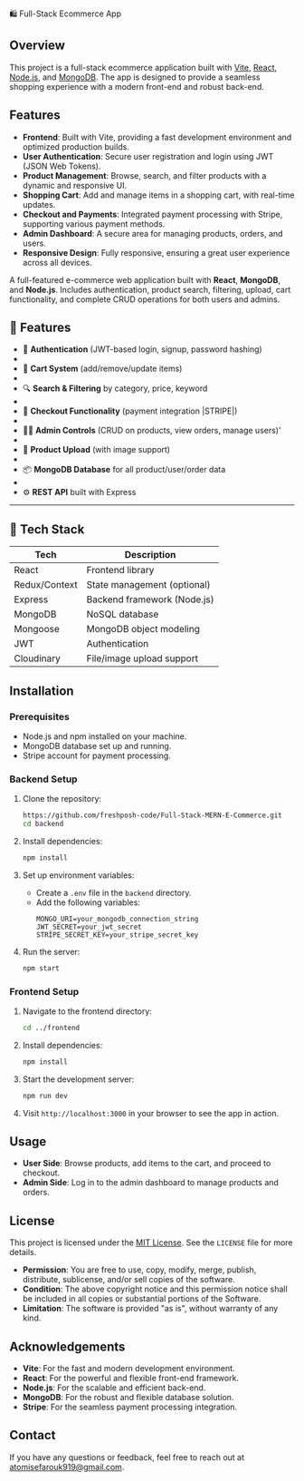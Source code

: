 🛍️ Full-Stack Ecommerce App

## Overview

This project is a full-stack ecommerce application built with [Vite](https://vitejs.dev/), [React](https://reactjs.org/), [Node.js](https://nodejs.org/), and [MongoDB](https://www.mongodb.com/). The app is designed to provide a seamless shopping experience with a modern front-end and robust back-end.

## Features

- **Frontend**: Built with Vite, providing a fast development environment and optimized production builds.
- **User Authentication**: Secure user registration and login using JWT (JSON Web Tokens).
- **Product Management**: Browse, search, and filter products with a dynamic and responsive UI.
- **Shopping Cart**: Add and manage items in a shopping cart, with real-time updates.
- **Checkout and Payments**: Integrated payment processing with Stripe, supporting various payment methods.
- **Admin Dashboard**: A secure area for managing products, orders, and users.
- **Responsive Design**: Fully responsive, ensuring a great user experience across all devices.

A full-featured e-commerce web application built with **React**, **MongoDB**, and **Node.js**. Includes authentication, product search, filtering, upload, cart functionality, and complete CRUD operations for both users and admins.

## 🚀 Features

- 🔐 **Authentication** (JWT-based login, signup, password hashing)
- 
- 🛒 **Cart System** (add/remove/update items)
- 
- 🔍 **Search & Filtering** by category, price, keyword
- 
- 🧾 **Checkout Functionality** (payment integration |STRIPE|)
- 
- 🧑‍💼 **Admin Controls** (CRUD on products, view orders, manage users)'
- 
- 📸 **Product Upload** (with image support)
- 
- 📦 **MongoDB Database** for all product/user/order data
- 
- ⚙️ **REST API** built with Express

---

## 🧱 Tech Stack

| Tech        | Description                       |
|-------------|-----------------------------------|
| React       | Frontend library                  |
| Redux/Context | State management (optional)     |
| Express     | Backend framework (Node.js)       |
| MongoDB     | NoSQL database                    |
| Mongoose    | MongoDB object modeling           |
| JWT         | Authentication                    |
| Cloudinary | File/image upload support |


## Installation

### Prerequisites

- Node.js and npm installed on your machine.
- MongoDB database set up and running.
- Stripe account for payment processing.

### Backend Setup

1. Clone the repository:
    ```bash
    https://github.com/freshposh-code/Full-Stack-MERN-E-Commerce.git
    cd backend
    ```

2. Install dependencies:
    ```bash
    npm install
    ```

3. Set up environment variables:
    - Create a `.env` file in the `backend` directory.
    - Add the following variables:
      ```plaintext
      MONGO_URI=your_mongodb_connection_string
      JWT_SECRET=your_jwt_secret
      STRIPE_SECRET_KEY=your_stripe_secret_key
      ```

4. Run the server:
    ```bash
    npm start
    ```

### Frontend Setup

1. Navigate to the frontend directory:
    ```bash
    cd ../frontend
    ```

2. Install dependencies:
    ```bash
    npm install
    ```

3. Start the development server:
    ```bash
    npm run dev
    ```

4. Visit `http://localhost:3000` in your browser to see the app in action.

## Usage

- **User Side**: Browse products, add items to the cart, and proceed to checkout.
- **Admin Side**: Log in to the admin dashboard to manage products and orders.

## License

This project is licensed under the [MIT License](https://opensource.org/licenses/MIT). See the `LICENSE` file for more details.

- **Permission**: You are free to use, copy, modify, merge, publish, distribute, sublicense, and/or sell copies of the software.
- **Condition**: The above copyright notice and this permission notice shall be included in all copies or substantial portions of the Software.
- **Limitation**: The software is provided "as is", without warranty of any kind.

## Acknowledgements

- **Vite**: For the fast and modern development environment.
- **React**: For the powerful and flexible front-end framework.
- **Node.js**: For the scalable and efficient back-end.
- **MongoDB**: For the robust and flexible database solution.
- **Stripe**: For the seamless payment processing integration.

## Contact

If you have any questions or feedback, feel free to reach out at [atomisefarouk919@gmail.com](mailto:atomisefarouk919@gmail.com).

